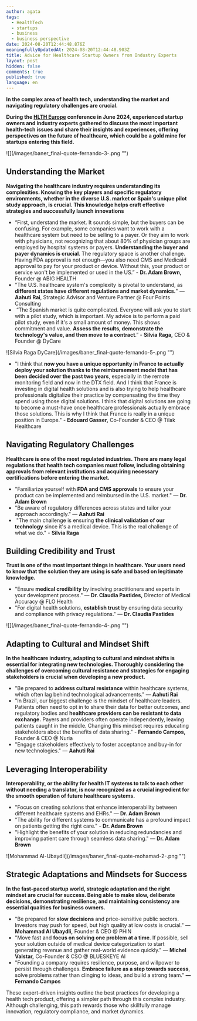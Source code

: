 ```yaml
---
author: agata
tags:
  - HealthTech
  - startups
  - business
  - business perspective
date: 2024-08-20T12:44:48.876Z
meaningfullyUpdatedAt: 2024-08-20T12:44:48.903Z
title: Advice for Healthcare Startup Owners from Industry Experts
layout: post
hidden: false
comments: true
published: true
language: en
---
```

**In the complex area of health tech, understanding the market and navigating regulatory challenges are crucial.** 

**During the [HLTH Europe](https://europe.hlth.com/) conference in June 2024, experienced startup owners and industry experts gathered to discuss the most important health-tech issues and share their insights and experiences, offering perspectives on the future of healthcare, which could be a gold mine for startups entering this field.**

<div className="image">![](/images/baner_final-quote-fernando-3-.png "")</div>

## Understanding the Market

**Navigating the healthcare industry requires understanding its complexities. Knowing the key players and specific regulatory environments, whether in the diverse U.S. market or Spain's unique pilot study approach, is crucial. This knowledge helps craft effective strategies and successfully launch innovations**

* “First, understand the market. It sounds simple, but the buyers can be confusing. For example, some companies want to work with a healthcare system but need to be selling to a payer. Or they aim to work with physicians, not recognizing that about 80% of physician groups are employed by hospital systems or payers. **Understanding the buyer and payer dynamics is crucial**. The regulatory space is another challenge. Having FDA approval is not enough—you also need CMS and Medicaid approval to pay for your product or device. Without this, your product or service won't be implemented or used in the US.” - **Dr. Adam Brown,** Founder @ ABIG HEALTH
* "The U.S. healthcare system's complexity is pivotal to understand, as **different states have different regulations and market dynamics.**" — **Aahuti Rai**, Strategic Advisor and Venture Partner @ Four Points Consulting
*  “The Spanish market is quite complicated. Everyone will ask you to start with a pilot study, which is important. My advice is to perform a paid pilot study, even if it's a small amount of money. This shows commitment and value. **Assess the results, demonstrate the technology's value, and then move to a contract**.” - **Silvia Raga,** CEO & Founder @ DyCare

<div className="image">![Silvia Raga DyCare](/images/baner_final-quote-fernando-5-.png "")</div>

* "I think that **now you have a unique opportunity in France to actually deploy your solution thanks to the reimbursement model that has been decided over the past two years**, especially in the remote monitoring field and now in the DTX field. And I think that France is investing in digital health solutions and is also trying to help healthcare professionals digitalize their practice by compensating the time they spend using those digital solutions. I think that digital solutions are going to become a must-have once healthcare professionals actually embrace those solutions. This is why I think that France is really in a unique position in Europe." - **Edouard Gasser,** Co-Founder & CEO @ Tilak Healthcare

## Navigating Regulatory Challenges

**Healthcare is one of the most regulated industries. There are many legal regulations that health tech companies must follow, including obtaining approvals from relevant institutions and acquiring necessary certifications before entering the market.**



* "Familiarize yourself with **FDA and CMS approvals** to ensure your product can be implemented and reimbursed in the U.S. market." — **Dr. Adam Brown**
* "Be aware of regulatory differences across states and tailor your approach accordingly." — **Aahuti Rai**
*  "The main challenge is ensuring **the clinical validation of our technology** since it's a medical device. This is the real challenge of what we do." - **Silvia Raga**

## Building Credibility and Trust

**Trust is one of the most important things in healthcare. Your users need to know that the solution they are using is safe and based on legitimate knowledge.**



* "Ensure **medical credibility** by involving practitioners and experts in your development process." — **Dr. Claudia Pastides,** Director of Medical Accuracy @ FLO Health 
* "For digital health solutions, **establish trust** by ensuring data security and compliance with privacy regulations." — **Dr. Claudia Pastides**

<div className="image">![](/images/baner_final-quote-fernando-4-.png "")</div>

## Adapting to Cultural and Mindset Shift

**In the healthcare industry, adapting to cultural and mindset shifts is essential for integrating new technologies. Thoroughly considering the challenges of overcoming cultural resistance and strategies for engaging stakeholders is crucial when developing a new product.**

* "Be prepared to **address cultural resistance** within healthcare systems, which often lag behind technological advancements." — **Aahuti Rai**
* "In Brazil, our biggest challenge is the mindset of healthcare leaders. Patients often need to opt in to share their data for better outcomes, and regulatory bodies and **healthcare providers can be resistant to data exchange.** Payers and providers often operate independently, leaving patients caught in the middle. Changing this mindset requires educating stakeholders about the benefits of data sharing." - **Fernando Campos,** Founder & CEO @ Nuria
* "Engage stakeholders effectively to foster acceptance and buy-in for new technologies." — **Aahuti Rai**

## Leveraging Interoperability

**Interoperability, or the ability for health IT systems to talk to each other without needing a translator, is now recognized as a crucial ingredient for the smooth operation of future healthcare systems.**

* "Focus on creating solutions that enhance interoperability between different healthcare systems and EHRs." — **Dr. Adam Brown**
* "The ability for different systems to communicate has a profound impact on patients getting the right care." - **Dr. Adam Brown**
* "Highlight the benefits of your solution in reducing redundancies and improving patient care through seamless data sharing." — **Dr. Adam Brown**

<div className="image">![Mohammad Al-Ubaydli](/images/baner_final-quote-mohamad-2-.png "")</div>

## Strategic Adaptations and Mindsets for Success

**In the fast-paced startup world, strategic adaptation and the right mindset are crucial for success. Being able to make slow, deliberate decisions, demonstrating resilience, and maintaining consistency are essential qualities for business owners.**





* "Be prepared for **slow decisions** and price-sensitive public sectors. Investors may push for speed, but high quality at low costs is crucial." — **Mohammad Al Ubaydli,** Founder & CEO @ PHIN
* "Move fast and **focus on solving one problem at a time**. If possible, sell your solution outside of medical device categorization to start generating revenue and gather real-world evidence quickly." — **Michel Valstar,** Co-Founder & CSO @ BLUESKEYE AI
* "Founding a company requires resilience, purpose, and willpower to persist through challenges. **Embrace failure as a step towards success**, solve problems rather than clinging to ideas, and build a strong team." **— Fernando Campos**



These expert-driven insights outline the best practices for developing a health tech product, offering a simpler path through this complex industry. Although challenging, this path rewards those who skillfully manage innovation, regulatory compliance, and market dynamics.